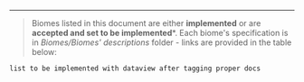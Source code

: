 ___

>Biomes listed in this document are either **implemented** or are **accepted and set to be implemented***. Each biome's specification is in *Biomes/Biomes' descriptions* folder - links are provided in the table below:

```
list to be implemented with dataview after tagging proper docs
```